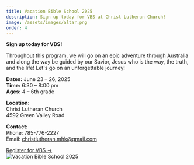 ```yaml
---
title: Vacation Bible School 2025
description: Sign up today for VBS at Christ Lutheran Church! 
image: /assets/images/altar.png
order: 4
---
```



<div class="grid grid-cols-1 md:grid-cols-2 gap-8">
  <div>
    <strong>Sign up today for VBS!</strong>
    <p>Throughout this program, we will go on an epic adventure through Australia and along the way be guided by our Savior, Jesus who is the way, the truth, and the life! Let's go on an unforgettable journey!</p>
    <p><strong>Dates:</strong> June 23 – 26, 2025<br/>
    <strong>Time:</strong> 6:30 – 8:00 pm<br/>
    <strong>Ages:</strong> 4 – 6th grade</p>
    <p class="mt-4"><strong>Location:</strong><br/>
    Christ Lutheran Church<br/>
    4592 Green Valley Road</p>
    <p class="mt-4"><strong>Contact:</strong><br/>
    Phone: 785-776-2227<br/>
    Email: <a href="mailto:christlutheran.mhk@gmail.com">christlutheran.mhk@gmail.com</a></p>
    <a href="https://vbsmate.com/events/ChristLutheranMHK/30999#about" target="_blank" class="inline-block mt-4 bg-liturgical-red hover:bg-liturgical-burgundy text-white !text-white px-4 py-2 rounded font-cinzel transition-colors">Register for VBS →</a>
  </div>
  <div>
    <img src="/src/assets/images/2025vbs.png" alt="Vacation Bible School 2025" class="mx-auto w-full max-w-md md:max-w-lg mb-6" />
     
  </div>
</div>